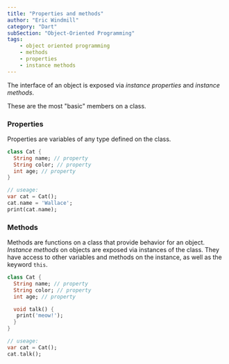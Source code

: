 ```yaml
---
title: "Properties and methods"
author: "Eric Windmill"
category: "Dart"
subSection: "Object-Oriented Programming"
tags:
    - object oriented programming
    - methods
    - properties
    - instance methods
---
```


The interface of an object is exposed via _instance properties_ and _instance methods_.

These are the most "basic" members on a class. 

### Properties

Properties are variables of any type defined on the class. 

```dart
class Cat {
  String name; // property
  String color; // property
  int age; // property
}

// useage:
var cat = Cat();
cat.name = 'Wallace'; 
print(cat.name);
``` 

### Methods

Methods are functions on a class that provide behavior for an object. _Instance methods_ on objects are exposed via instances of the class. They have access to other variables and methods on the instance, as well as the keyword `this`.

```dart
class Cat {
  String name; // property
  String color; // property
  int age; // property

  void talk() {
   print('meow!');
  }
}

// useage:
var cat = Cat();
cat.talk();
```